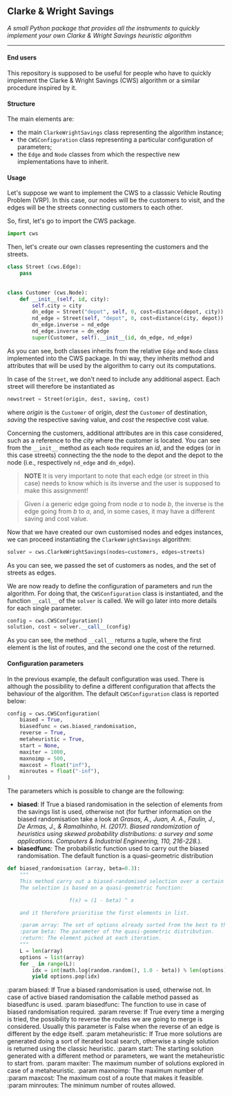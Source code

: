 ## Clarke & Wright Savings 
*A small Python package that provides all the instruments to quickly implement your own Clarke &amp; Wright Savings heuristic algorithm*

-----------------------------------------------------------------

#### End users
This repository is supposed to be useful for people who have to quickly implement the Clarke &amp; Wright Savings (CWS) algorithm or a similar procedure inspired by it.

#### Structure 
The main elements are:
- the main `ClarkeWrightSavings` class representing the algorithm instance;
- the `CWSConfiguration` class representing a particular configuration of parameters;
- the `Edge` and `Node` classes from which the respective new implementations have to inherit.

#### Usage 
Let's suppose we want to implement the CWS to a classsic Vehicle Routing Problem (VRP). In this case, our nodes will be the customers to visit, and the edges will be the streets connecting customers to each other.

So, first, let's go to import the CWS package.
``` python
import cws
```

Then, let's create our own classes representing the customers and the streets.
``` python
class Street (cws.Edge):
    pass
    
    
class Customer (cws.Node):
    def __init__(self, id, city):
        self.city = city
        dn_edge = Street("depot", self, 0, cost=distance(depot, city))
        nd_edge = Street(self, "depot", 0, cost=distance(city, depot))
        dn_edge.inverse = nd_edge
        nd_edge.inverse = dn_edge
        super(Customer, self).__init__(id, dn_edge, nd_edge)

```
As you can see, both classes inherits from the relative `Edge` and `Node` class implemented into the CWS package. In thi way, they inherits method and attributes that will be used by the algorithm to carry out its computations.

In case of the `Street`, we don't need to include any additional aspect. Each street will therefore be instantiated as
``` python
newstreet = Street(origin, dest, saving, cost)
```
where *origin* is the `Customer` of origin, *dest* the `Customer` of destination, *saving* the respective saving value, and *cost* the respective cost value.

Concerning the customers, additional attributes are in this case considered, such as a reference to the *city* where the customer is located.
You can see from the `__init__` method as each `Node` requires an *id*, and the edges (or in this case streets) connecting the the node to the depot and the depot to the node (i.e., respectively `nd_edge` and `dn_edge`).

> **NOTE** It is very important to note that each edge (or street in this case) needs to know which is its inverse and the user is supposed to make this assignment!

> Given *i* a generic edge going from node *a* to node *b*, the inverse is the edge going from *b* to *a*, and, in some cases, it may have a different saving and cost value.

Now that we have created our own customised nodes and edges instances, we can proceed instantiating the `ClarkeWrightSavings` algorithm:
``` python
solver = cws.ClarkeWrightSavings(nodes=customers, edges=streets)
```
As you can see, we passed the set of customers as nodes, and the set of streets as edges.

We are now ready to define the configuration of parameters and run the algorithm. For doing that, the `CWSConfiguration` class is instantiated, and the function `__call__` of the `solver` is called. We will go later into more details for each single parameter.
``` python
config = cws.CWSConfiguration()
solution, cost = solver.__call__(config)
```
As you can see, the method `__call__` returns a tuple, where the first element is the list of routes, and the second one the cost of the returned.

#### Configuration parameters
In the previous example, the default configuration was used. There is although the possibility to define a different configuration that affects the behaviour of the algorithm. The default `CWSConfiguration` class is reported below:
``` python
config = cws.CWSConfiguration(
    biased = True,
    biasedfunc = cws.biased_randomisation,
    reverse = True,
    metaheuristic = True,
    start = None,
    maxiter = 1000,
    maxnoimp = 500,
    maxcost = float("inf"),
    minroutes = float("-inf"),
)
```
The parameters which is possible to change are the following:
-   **biased**: If True a biased randomisation in the selection of elements from the savings list is used, otherwise not (for further information on the biased randomisation take a look at *Grasas, A., Juan, A. A., Faulin, J., De Armas, J., & Ramalhinho, H. (2017). Biased randomization of heuristics using skewed probability distributions: a survey and some applications. Computers & Industrial Engineering, 110, 216-228.*).
-   **biasedfunc**: The probabilistic function used to carry out the biased randomisation. The default function is a quasi-geometric distribution
``` python 
def biased_randomisation (array, beta=0.3):
    """
    This method carry out a biased-randomised selection over a certain list.
    The selection is based on a quasi-geometric function:

                    f(x) = (1 - beta) ^ x

    and it therefore prioritise the first elements in list.

    :param array: The set of options already sorted from the best to the worst.
    :param beta: The parameter of the quasi-geometric distribution.
    :return: The element picked at each iteration.
    """
    L = len(array)
    options = list(array)
    for _ in range(L):
        idx = int(math.log(random.random(), 1.0 - beta)) % len(options)
        yield options.pop(idx)
```




:param biased: If True a biased randomisation is used, otherwise not.
                    In case of active biased randomisation the callable method
                    passed as biasedfunc is used.
    :param biasedfunc: The function to use in case of biased randomisation
                        required.
    :param reverse: If True every time a merging is tried, the possibility
                    to reverse the routes we are going to merge is considered.
                    Usually this parameter is False when the reverse of an edge
                    is different by the edge itself.
    :param metaheuristic: If True more solutions are generated doing a sort
                        of iterated local search, otherwise a single solution
                        is returned using the classic heuristic.
    :param start: The starting solution generated with a different method or
                 parameters, we want the metaheuristic to start from.
    :param maxiter: The maximum number of solutions explored in case of a
                    metaheuristic.
    :param maxnoimp: The maximum number of
    :param maxcost: The maximum cost of a route that makes it feasible.
    :param minroutes: The minimum number of routes allowed.
